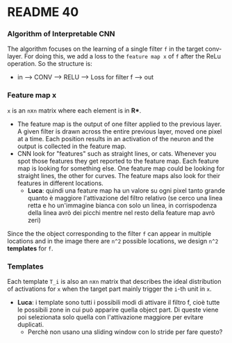 # README 40

### Algorithm of Interpretable CNN

The algorithm focuses on the learning of a single filter `f` in the target conv-layer.
For doing this, we add a loss to the `feature map x` of `f` after the ReLu operation.
So the structure is:
- in --> CONV --> RELU --> Loss for filter f --> out

### Feature map x 
`x` is an `n`x`n` matrix where each element is in __R*__.

- The feature map is the output of one filter applied to the previous  layer. A given filter is drawn across the entire previous layer, moved  one pixel at a time. Each position results in an activation of the  neuron and the output is collected in the feature map. 
- CNN look for "features" such as straight lines, or cats. Whenever  you spot those features they get reported to the feature map. Each  feature map is looking for something else. One feature map could be  looking for straight lines, the other for curves. The feature maps also  look for their features in different locations.
  - __Luca__: quindi una feature map ha un valore su ogni pixel tanto grande quanto è maggiore l'attivazione del filtro relativo (se cerco una linea retta e ho un'immagine bianca con solo un linea, in corrispodenza della linea avrò dei picchi mentre nel resto della feature map avrò zeri)

Since the the object corresponding to the filter `f` can appear in multiple locations  and in the image there are `n^2` possible locations, we design `n^2` __templates__ for `f`.

### Templates

Each template `T_i` is also an `n`x`n` matrix that describes the ideal distribution of activations for `x` when the target part mainly trigger the `i`-th unit in `x`.

- __Luca__: i template sono tutti i possibili modi di attivare il filtro f, cioè tutte le possibili zone in cui può apparire quella object part. Di queste viene poi selezionata solo quella con l'attivazione maggiore per evitare duplicati.
  - Perchè non usano una sliding window con lo stride per fare questo?